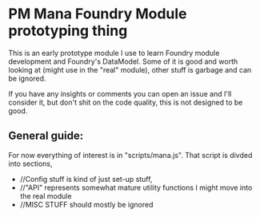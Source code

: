 # PM Mana Foundry Module prototyping thing

This is an early prototype module I use to learn Foundry module development and Foundry's DataModel. Some of it is good and worth looking at (might use in the "real" module), other stuff is garbage and can be ignored.

If you have any insights or comments you can open an issue and I'll consider it, but don't shit on the code quality, this is not designed to be good.

## General guide:

For now everything of interest is in "scripts/mana.js".
That script is divded into sections, 
 - //Config stuff is kind of just set-up stuff, 
 - //"API" represents somewhat mature utility functions I might move into the real module
 - //MISC STUFF should mostly be ignored 